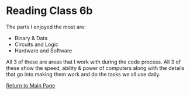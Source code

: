 # Reading Class 6b

The parts I enjoyed the most are:
- Binary & Data
- Circuits and Logic
- Hardware and Software

All 3 of these are areas that I work with during the code process. All 3 of these show the speed, ability & power of computers along with the details that go into making them work and do the tasks we all use daily.

[Return to Main Page](README.md)
